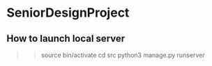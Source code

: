 # SeniorDesignProject
## How to launch local server
>>source bin/activate 
>>cd src
>>python3 manage.py runserver
>>
